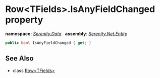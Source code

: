# Row&lt;TFields&gt;.IsAnyFieldChanged property
**namespace:** *[Serenity.Data](../../README.md#serenity.data-namespace)*   **assembly**: *[Serenity.Net.Entity](../../README.md)*

```csharp
public bool IsAnyFieldChanged { get; }
```

## See Also

* class [Row&lt;TFields&gt;](../Row-1.md)